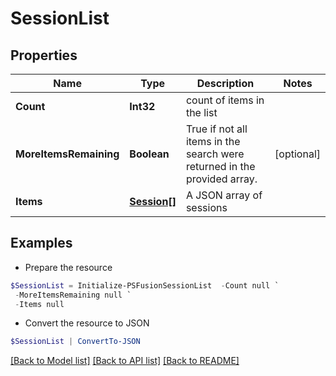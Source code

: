 # SessionList
## Properties

Name | Type | Description | Notes
------------ | ------------- | ------------- | -------------
**Count** | **Int32** | count of items in the list | 
**MoreItemsRemaining** | **Boolean** | True if not all items in the search were returned in the provided array. | [optional] 
**Items** | [**Session[]**](Session.md) | A JSON array of sessions | 

## Examples

- Prepare the resource
```powershell
$SessionList = Initialize-PSFusionSessionList  -Count null `
 -MoreItemsRemaining null `
 -Items null
```

- Convert the resource to JSON
```powershell
$SessionList | ConvertTo-JSON
```

[[Back to Model list]](../README.md#documentation-for-models) [[Back to API list]](../README.md#documentation-for-api-endpoints) [[Back to README]](../README.md)

